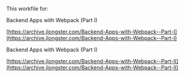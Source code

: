 This workfile for: 

Backend Apps with Webpack (Part I)

[https://archive.jlongster.com/Backend-Apps-with-Webpack--Part-I](https://archive.jlongster.com/Backend-Apps-with-Webpack--Part-I)


Backend Apps with Webpack (Part I)

[https://archive.jlongster.com/Backend-Apps-with-Webpack--Part-II](https://archive.jlongster.com/Backend-Apps-with-Webpack--Part-II)